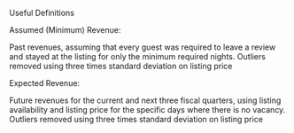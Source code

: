 Useful Definitions


Assumed (Minimum) Revenue:

Past revenues, assuming that every guest was required to leave a review and stayed at the listing for only the minimum required nights. 
Outliers removed using three times standard deviation on listing price



Expected Revenue:

Future revenues for the current and next three fiscal quarters, using listing availability and listing price for the specific days where there is no vacancy.
Outliers removed using three times standard deviation on listing price
